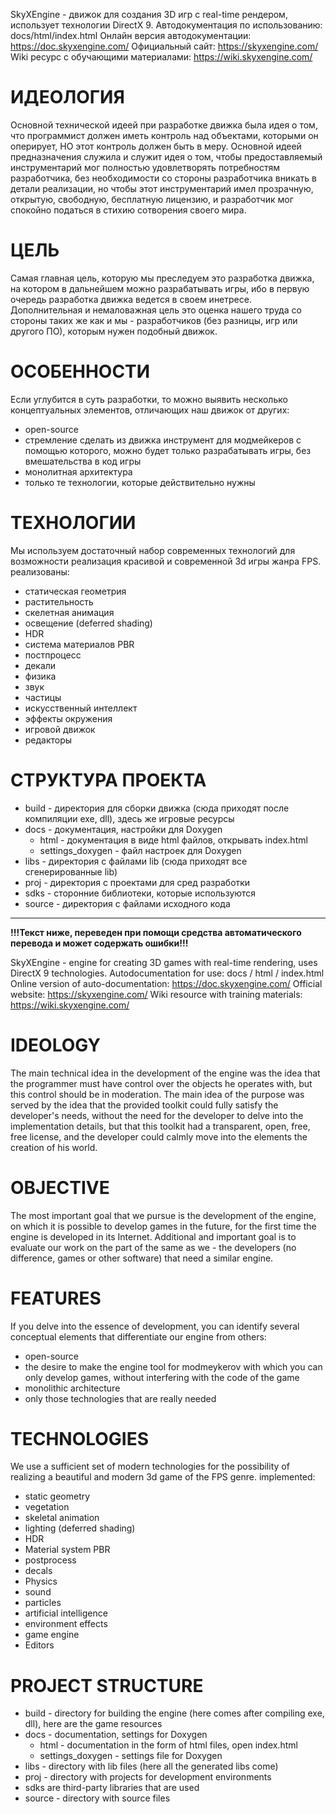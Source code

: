 SkyXEngine - движок для создания 3D игр с real-time рендером, использует технологии DirectX 9.
Автодокументация по использованию: docs/html/index.html 
Онлайн версия автодокументации: https://doc.skyxengine.com/
Официальный сайт: https://skyxengine.com/
Wiki ресурс с обучающими материалами: https://wiki.skyxengine.com/

# ИДЕОЛОГИЯ
Основной технической идеей при разработке движка была идея о том, что программист должен иметь контроль над объектами, которыми он оперирует, НО этот контроль должен быть в меру.
Основной идеей предназначения служила и служит идея о том, чтобы предоставляемый инструментарий мог полностью удовлетворять потребностям разработчика, без необходимости со стороны разработчика вникать в детали реализации, но чтобы этот инструментарий имел прозрачную, открытую, свободную, бесплатную лицензию, и разработчик мог спокойно податься в стихию сотворения своего мира.

# ЦЕЛЬ
Самая главная цель, которую мы преследуем это разработка движка, на котором в дальнейшем можно разрабатывать игры, ибо в первую очередь разработка движка ведется в своем инетресе.
Дополнительная и немаловажная цель это оценка нашего труда со стороны таких же как и мы - разработчиков (без разницы, игр или другого ПО), которым  нужен подобный движок.

# ОСОБЕННОСТИ
Если углубится в суть разработки, то можно выявить несколько концептуальных элементов, отличающих наш движок от других:
 - open-source
 - стремление сделать из движка инструмент для модмейкеров с помощью которого, можно будет только разрабатывать игры, без вмешательства в код игры
 - монолитная архитектура
 - только те технологии, которые действительно нужны

# ТЕХНОЛОГИИ
Мы используем достаточный набор современных технологий для возможности реализация красивой и современной 3d игры жанра FPS. реализованы:
 - статическая геометрия
 - растительность
 - скелетная анимация
 - освещение (deferred shading)
 - HDR
 - система материалов PBR
 - постпроцесс
 - декали
 - физика
 - звук
 - частицы
 - искусственный интеллект
 - эффекты окружения
 - игровой движок
 - редакторы

# СТРУКТУРА ПРОЕКТА
- build - директория для сборки движка (сюда приходят после компиляции exe, dll), здесь же игровые ресурсы
- docs - документация, настройки для Doxygen
	- html - документация в виде html файлов, открывать index.html
	- settings_doxygen - файл настроек для Doxygen
- libs - директория с файлами lib (сюда приходят все сгенерированные lib)
- proj - директория с проектами для сред разработки
- sdks - сторонние библиотеки, которые используются
- source - директория с файлами исходного кода

----------------------------------------------------------------------------

**!!!Текст ниже, переведен при помощи средства автоматического перевода и может содержать ошибки!!!**

SkyXEngine - engine for creating 3D games with real-time rendering, uses DirectX 9 technologies.
Autodocumentation for use: docs / html / index.html
Online version of auto-documentation: https://doc.skyxengine.com/
Official website: https://skyxengine.com/
Wiki resource with training materials: https://wiki.skyxengine.com/

# IDEOLOGY
The main technical idea in the development of the engine was the idea that the programmer must have control over the objects he operates with, but this control should be in moderation.
The main idea of ​​the purpose was served by the idea that the provided toolkit could fully satisfy the developer's needs, without the need for the developer to delve into the implementation details, but that this toolkit had a transparent, open, free, free license, and the developer could calmly move into the elements the creation of his world.

# OBJECTIVE
The most important goal that we pursue is the development of the engine, on which it is possible to develop games in the future, for the first time the engine is developed in its Internet.
Additional and important goal is to evaluate our work on the part of the same as we - the developers (no difference, games or other software) that need a similar engine.

# FEATURES
If you delve into the essence of development, you can identify several conceptual elements that differentiate our engine from others:
 - open-source
 - the desire to make the engine tool for modmeykerov with which you can only develop games, without interfering with the code of the game
 - monolithic architecture
 - only those technologies that are really needed
 
# TECHNOLOGIES
We use a sufficient set of modern technologies for the possibility of realizing a beautiful and modern 3d game of the FPS genre. implemented:
 - static geometry
 - vegetation
 - skeletal animation
 - lighting (deferred shading)
 - HDR
 - Material system PBR
 - postprocess
 - decals
 - Physics
 - sound
 - particles
 - artificial intelligence
 - environment effects
 - game engine
 - Editors

# PROJECT STRUCTURE
- build - directory for building the engine (here comes after compiling exe, dll), here are the game resources
- docs - documentation, settings for Doxygen
	- html - documentation in the form of html files, open index.html
	- settings_doxygen - settings file for Doxygen
- libs - directory with lib files (here all the generated libs come)
- proj - directory with projects for development environments
- sdks are third-party libraries that are used
- source - directory with source files

